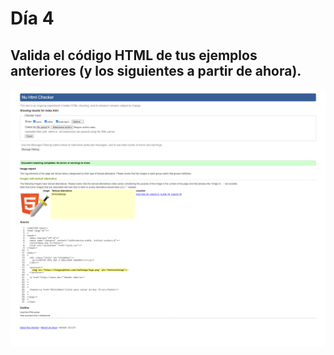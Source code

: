 # Día 4
## Valida el código HTML de tus ejemplos anteriores (y los siguientes a partir de ahora).
![alt text](reto4.png)